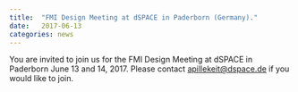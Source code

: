 ```yaml
---
title:  "FMI Design Meeting at dSPACE in Paderborn (Germany)."
date:   2017-06-13
categories: news
---
```


You are invited to join us for the FMI Design Meeting at dSPACE in Paderborn June 13 and 14, 2017. Please contact apillekeit@dspace.de if you would like to join.

